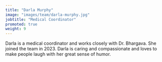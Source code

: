 ```yaml
---
title: "Darla Murphy"
image: "images/team/darla-murphy.jpg"
jobtitle: "Medical Coordinator"
promoted: true
weight: 9
---
```


Darla is a medical coordinator and works closely with Dr. Bhargava. She joined the team in 2023. Darla is caring and compassionate and loves to make people laugh with her great sense of humor. 